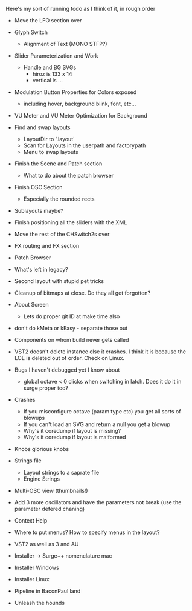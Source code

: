 Here's my sort of running todo as I think of it, in rough order

* Move the LFO section over
* Glyph Switch
  * Alignment of Text (MONO STFP?)
* Slider Parameterization and Work
  * Handle and BG SVGs
    - hiroz is 133 x 14
    - vertical is ...

* Modulation Button Properties for Colors exposed
  * including hover, background blink, font, etc...
* VU Meter and VU Meter Optimization for Background
* Find and swap layouts
  * LayoutDir to '.layout'
  * Scan for Layouts in the userpath and factorypath
  * Menu to swap layouts
* Finish the Scene and Patch section
  * What to do about the patch browser
* Finish OSC Section
  * Especially the rounded rects
* Sublayouts maybe?
* Finish positioning all the sliders with the XML
* Move the rest of the CHSwitch2s over
* FX routing and FX section
* Patch Browser
* What's left in legacy?
* Second layout with stupid pet tricks
* Cleanup of bitmaps at close. Do they all get forgotten?
* About Screen 
  * Lets do proper git ID at make time also
* don't do kMeta or kEasy - separate those out
* Components on whom build never gets called
* VST2 doesn't delete instance else it crashes. I think it is because the LOE is deleted out of order. Check on Linux.

* Bugs I haven't debugged yet I know about
  * global octave < 0 clicks when switching in latch. Does it do it in surge proper too?
  
* Crashes
  * If you misconfigure octave (param type etc) you get all sorts of blowups
  * If you can't load an SVG and return a null you get a blowup
  * Why's it coredump if layout is missing?
  * Why's it coredump if layout is malformed

* Knobs glorious knobs
* Strings file
  * Layout strings to a saprate file
  * Engine Strings
* Multi-OSC view (thumbnails!)
* Add 3 more oscillators and have the parameters not break (use the parameter defered chaning)

* Context Help
* Where to put menus? How to specify menus in the layout?

* VST2 as well as 3 and AU
* Installer -> Surge++ nomenclature mac
* Installer Windows
* Installer Linux
* Pipeline in BaconPaul land

* Unleash the hounds


